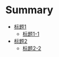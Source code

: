 # Summary

* [标题1](README.md)
  * [标题1-1](biao-ti-1-1.md)
* [标题2](chapter1.md)
  * [标题2-2](chapter1/biao-ti-2-2.md)


